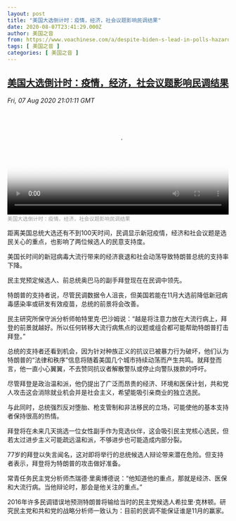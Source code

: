 ```yaml
---
layout: post
title: "美国大选倒计时：疫情，经济，社会议题影响民调结果"
date: 2020-08-07T23:41:29.000Z
author: 美国之音
from: https://www.voachinese.com/a/despite-biden-s-lead-in-polls-hazards-still-ahead-20200807/5535098.html
tags: [ 美国之音 ]
categories: [ 美国之音 ]
---
```

<!--1596843689000-->
[美国大选倒计时：疫情，经济，社会议题影响民调结果](https://www.voachinese.com/a/despite-biden-s-lead-in-polls-hazards-still-ahead-20200807/5535098.html)
------

<div>
<div><i>Fri, 07 Aug 2020 21:01:11 GMT</i></div><video poster="https://images.weserv.nl?url=gdb.voanews.com/487A1F93-05A8-45EE-A31F-D3DB60A386DE_cx0_cy8_cw0_r1_s_w900.jpg" src="https://av.voanews.com/Videoroot/Pangeavideo/2020/08/d/d8/d821d9b6-5f7f-4c67-9203-6af3e340e87c_240p.mp4" style="width:100%" controls></video><div><small style="color: #999;">美国大选倒计时：疫情，经济，社会议题影响民调结果</small></div><p>距离美国总统大选还有不到100天时间，民调显示新冠疫情，经济和社会议题是选民关心的重点，也影响了两位候选人的民意支持度。</p><p>美国长时间的新冠病毒大流行带来的经济衰退和社会动荡导致特朗普总统的支持率下降。</p><p>民主党预定候选人、前总统奥巴马的副手拜登现在在民调中领先。</p><p>特朗普的支持者说，尽管民调数据令人沮丧，但美国若能在11月大选前降低新冠病毒感染率或研发有效疫苗，总统的前景将会改善。</p><p>民主研究所保守派分析师帕特里克·巴沙姆说：“越是将注意力放在大流行病上，拜登的前景就越好。所以任何转移大流行病焦点的议题或组合都可能帮助特朗普打击拜登。”</p><p>总统的支持者还看到机会，因为针对种族正义的抗议已被暴力行为破坏，他们认为特朗普的“法律和秩序”信息将随着美国几个城市持续动荡而产生共鸣。就拜登而言，他一直小心翼翼，不去赞同抗议者解散警队或停止向警队拨款的呼吁。</p><p>尽管拜登是政治温和派，他仍提出了广泛而昂贵的经济、环境和医保计划，共和党人攻击这会消除就业机会并是社会主义，希望能吸引亲商业的独立选民。</p><p>与此同时，总统强烈反对堕胎、枪支管制和非法移民的立场，可能使他的基本支持者保持很高的热情。</p><p>拜登将在未来几天挑选一位女性副手作为竞选伙伴，这会吸引民主党核心选民，但若太过进步主义可能疏远温和派，不够进步也可能造成内部分裂。</p><p>77岁的拜登以失言闻名，这对即将举行的总统候选人辩论带来潜在危险。但支持者表示，拜登将为特朗普的攻击做好准备。</p><p>常青任务民主党分析师杰瑞德·里奥博德说：“他知道他的重点，那就是经济、医保和大流行病。当他辩论时，那会是他关注的重点。”</p><p>2016年许多民调错误地预测特朗普将输给当时的民主党候选人希拉里·克林顿。研究民主党和共和党的战略分析师一致认为：目前的民调不能保证谁是11月的赢家。</p>
</div>
